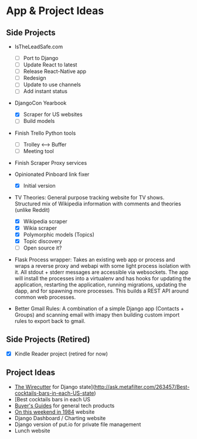 # App & Project Ideas

## Side Projects

- IsTheLeadSafe.com 
  + [ ] Port to Django
  + [ ] Update React to latest
  + [ ] Release React-Native app
  + [ ] Redesign
  + [ ] Update to use channels
  + [ ] Add instant status

- DjangoCon Yearbook
  + [x] Scraper for US websites
  + [ ] Build models

- Finish Trello Python tools
  + [ ] Trolley <--> Buffer
  + [ ] Meeting tool

- Finish Scraper Proxy services

- Opinionated Pinboard link fixer
  + [x] Initial version

- TV Theories: General purpose tracking website for TV shows. Structured mix of Wikipedia information with comments and theories (unlike Reddit)
  + [x] Wikipedia scraper
  + [x] Wikia scraper
  + [x] Polymorphic models (Topics)
  + [x] Topic discovery
  + [ ] Open source it?

- Flask Process wrapper: Takes an existing web app or process and wraps a reverse proxy and webapi with some light process isolation with it. All stdout + stderr messages are accessible via websockets. The app will install the processes into a virtualenv and has hooks for updating the application, restarting the application, running migrations, updating the dapp, and for spawning more processes. This builds a REST API around common web processes.

- Better Gmail Rules: A combination of a simple Django app (Contacts + Groups) and scanning email with imapy then building custom import rules to export back to gmail.

## Side Projects (Retired)

- [x] Kindle Reader project (retired for now)

## Project Ideas

- [The Wirecutter](http://thewirecutter.com/) for Django
  state](http://ask.metafilter.com/263457/Best-cocktails-bars-in-each-US-state)
- [Best cocktails bars in each US
- [Buyer's Guides](http://buyersguide.macrumors.com/) for general tech products
- [On this weekend in 1984](http://kottke.org/14/06/on-this-weekend-in-1984) website
- Django Dashboard / Charting website
- Django version of put.io for private file management
- Lunch website
